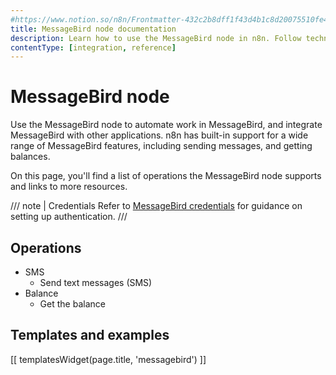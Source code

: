 ```yaml
---
#https://www.notion.so/n8n/Frontmatter-432c2b8dff1f43d4b1c8d20075510fe4
title: MessageBird node documentation
description: Learn how to use the MessageBird node in n8n. Follow technical documentation to integrate MessageBird node into your workflows.
contentType: [integration, reference]
---
```


# MessageBird node

Use the MessageBird node to automate work in MessageBird, and integrate MessageBird with other applications. n8n has built-in support for a wide range of MessageBird features, including sending messages, and getting balances. 

On this page, you'll find a list of operations the MessageBird node supports and links to more resources.

/// note | Credentials
Refer to [MessageBird credentials](/integrations/builtin/credentials/messagebird.md) for guidance on setting up authentication. 
///

## Operations

* SMS
    * Send text messages (SMS)
* Balance
    * Get the balance

## Templates and examples

<!-- see https://www.notion.so/n8n/Pull-in-templates-for-the-integrations-pages-37c716837b804d30a33b47475f6e3780 -->
[[ templatesWidget(page.title, 'messagebird') ]]
